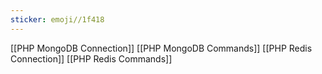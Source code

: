 ```yaml
---
sticker: emoji//1f418
---
```

[[PHP MongoDB Connection]]
[[PHP MongoDB Commands]]
[[PHP Redis Connection]]
[[PHP Redis Commands]]